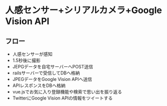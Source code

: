 # 人感センサー+シリアルカメラ+Google Vision API

## フロー

- 人感センサーが感知
- 1.5秒後に撮影
- JEPGデータを自宅サーバーへPOST送信
- railsサーバーで受信してDBへ格納
- JPEGデータをGoogle Vision APIへ送信
- APIレスポンスをDBへ格納
- vue.jsでお気に入り登録機能や検索で思い出を振り返る
- TwitterにGoogle Vision APIの情報をツイートする


